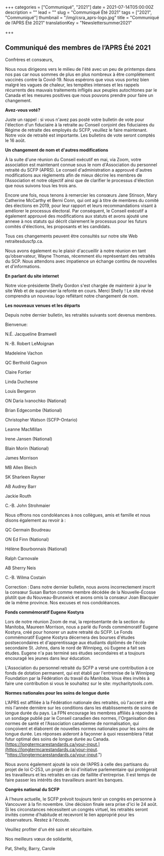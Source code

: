 +++
categories = ["Communiqué", "2021"]
date = 2021-07-14T05:00:00Z
description = ""
lead = ""
slug = "Communiqué Été 2021"
tags = ["2021", "Communiqué"]
thumbnail = "/img/csra_aprs-logo.jpg"
title = "Communiqué de l’APRS Été 2021"
translationKey = "Newslettersummer2021"

+++
## Communiqué des membres de l’APRS Été 2021

Confrères et consœurs,

Nous nous dirigeons vers le milieu de l'été avec un peu de printemps dans nos pas car nous sommes de plus en plus nombreux à être complètement vaccinés contre la Covid-19. Nous espérons que vous vous portez bien malgré les vagues de chaleur, les tempêtes intenses et les rappels récurrents des mauvais traitements infligés aux peuples autochtones par le Canada et les mesures positives que nous pouvons prendre pour faire un changement.

**Avez-vous voté?**

Juste un rappel : si vous n'avez pas posté votre bulletin de vote pour l'élection d'un fiduciaire à la retraite au Conseil conjoint des fiduciaires du Régime de retraite des employés du SCFP, veuillez le faire maintenant. Notre voix de retraité est importante. Les bulletins de vote seront comptés le 16 août.

**Un changement de nom et d'autres modifications**

À la suite d'une réunion du Conseil exécutif en mai, via Zoom, votre association est maintenant connue sous le nom d'Association du personnel retraité du SCFP (APRS). Le conseil d'administration a approuvé d'autres modifications aux règlements afin de mieux décrire les membres de l’Association et notre objectif ainsi que de clarifier le processus d'élection que nous suivons tous les trois ans.

Encore une fois, nous tenons à remercier les consœurs Jane Stinson, Mary Catherine McCarthy et Berni Conn, qui ont agi à titre de membres du comité des élections en 2019, pour leur rapport et leurs recommandations visant à améliorer le processus électoral. Par conséquent, le Conseil exécutif a également approuvé des modifications aux statuts et avons ajouté une annexe à nos statuts qui décrit clairement le processus pour les futurs comités d'élections, les proposants et les candidats.

Tous ces changements peuvent être consultés sur notre site Web retraitesduscfp.ca.

Nous avons également eu le plaisir d'accueillir à notre réunion en tant qu’observateur, Wayne Thomas, récemment élu représentant des retraités du SCP. Nous attendons avec impatience un échange continu de nouvelles et d'informations.

**En parlant du site internet**

Notre vice-présidente Shelly Gordon s'est chargée de maintenir à jour le site Web et de superviser la refonte en cours. Merci Shelly ! Le site révisé comprendra un nouveau logo reflétant notre changement de nom.

**Les nouveaux venues et les départs**

Depuis notre dernier bulletin, les retraités suivants sont devenus membres.

Bienvenue:

N.É. Jacqueline Bramwell

N.-B. Robert LeMoignan

Madeleine Vachon

QC Berthold Gagnon

Claire Fortier

Linda Duchesne

Louis Bergeron

ON Daria Ivanochko (National)

Brian Edgecombe (National)

Christopher Watson (SCFP-Ontario)

Leanne MacMillan

Irene Jansen (National)

Blain Morin (National)

James Morrison

MB Allen Bleich

SK Sharleen Rayner

AB Audrey Barr

Jackie Routh

C.-B. John Strohmaier

Nous offrons nos condoléances à nos collègues, amis et famille et nous disons également au revoir à :

QC Germain Boudreau

ON Ed Finn (National)

Hélène Bourbonnais (National)

Ralph Carnovale

AB Sherry Neis

C.-B. Wilma Costain

Correction : Dans notre dernier bulletin, nous avons incorrectement inscrit la consœur Susan Barton comme membre décédée de la Nouvelle-Écosse plutôt que du Nouveau-Brunswick et avons omis la consœur Joan Blacquier de la même province. Nos excuses et nos condoléances.

**Fonds commémoratif Eugene Kostyra**

Lors de notre réunion Zoom de mai, la représentante de la section du Manitoba, Maureen Morrison, nous a parlé du Fonds commémoratif Eugene Kostyra, créé pour honorer un autre retraité du SCFP. Le Fonds commémoratif Eugene Kostyra décernera des bourses d'études postsecondaires et d'apprentissage aux étudiants diplômés de l'école secondaire St. Johns, dans le nord de Winnipeg, où Eugene a fait ses études. Eugene n'a pas terminé ses études secondaires et a toujours encouragé les jeunes dans leur éducation.

L'Association du personnel retraité du SCFP a versé une contribution à ce fonds de dotation permanent, qui est établi par l'entremise de la Winnipeg Foundation par la Fédération du travail du Manitoba. Vous êtes invités à faire une contribution si vous le souhaitez sur le site: mycharitytools.com.

**Normes nationales pour les soins de longue durée**

L’APRS est affiliée à la Fédération nationale des retraités, où l'accent a été mis l'année dernière sur les conditions dans les établissements de soins de longue durée du pays. La FPN encourage les membres affiliés à répondre à un sondage publié par le Conseil canadien des normes, l'Organisation des normes de santé et l'Association canadienne de normalisation, qui conçoivent et élaborent de nouvelles normes nationales pour les soins de longue durée. Les réponses aideront à façonner à quoi ressemblera l'état futur optimal des soins de longue durée au Canada. [https://longtermcarestandards.ca/your-input.](https://longtermcarestandards.ca/your-input. "https://longtermcarestandards.ca/your-input.")

Nous avons également ajouté la voix de l’APRS à celle des partisans du projet de loi C-253, un projet de loi d'initiative parlementaire qui protégerait les travailleurs et les retraités en cas de faillite d'entreprise. Il est temps de faire passer les intérêts des travailleurs avant les banques.

**Congrès national du SCFP**

À l'heure actuelle, le SCFP prévoit toujours tenir un congrès en personne à Vancouver à la fin novembre. Une décision finale sera prise d'ici le 24 août. Si les circonstances nécessitent un congrès virtuel, les retraités seront invités comme d'habitude et recevront le lien approprié pour les observateurs. Restez à l'écoute.

Veuillez profiter d'un été sain et sécuritaire.

Nos meilleurs vœux de solidarité,

Pat, Shelly, Barry, Carole